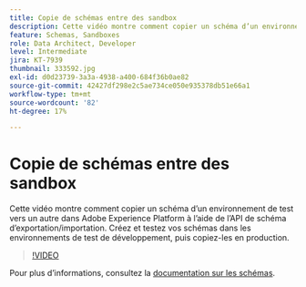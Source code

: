 ```yaml
---
title: Copie de schémas entre des sandbox
description: Cette vidéo montre comment copier un schéma d’un environnement de test vers un autre dans Adobe Experience Platform à l’aide de l’API de schéma d’exportation/importation.
feature: Schemas, Sandboxes
role: Data Architect, Developer
level: Intermediate
jira: KT-7939
thumbnail: 333592.jpg
exl-id: d0d23739-3a3a-4938-a400-684f36b0ae82
source-git-commit: 42427df298e2c5ae734ce050e935378db51e66a1
workflow-type: tm+mt
source-wordcount: '82'
ht-degree: 17%

---
```


# Copie de schémas entre des sandbox

Cette vidéo montre comment copier un schéma d’un environnement de test vers un autre dans Adobe Experience Platform à l’aide de l’API de schéma d’exportation/importation. Créez et testez vos schémas dans les environnements de test de développement, puis copiez-les en production.

>[!VIDEO](https://video.tv.adobe.com/v/333592?quality=12&learn=on)

Pour plus d’informations, consultez la [documentation sur les schémas](https://experienceleague.adobe.com/docs/experience-platform/xdm/home.html?lang=fr).

